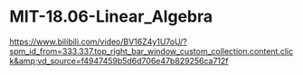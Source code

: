 # MIT-18.06-Linear_Algebra
https://www.bilibili.com/video/BV16Z4y1U7oU/?spm_id_from=333.337.top_right_bar_window_custom_collection.content.click&amp;vd_source=f4947459b5d6d706e47b829256ca712f
